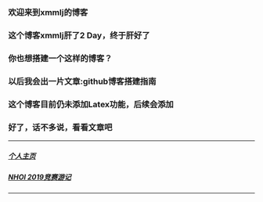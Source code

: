 ### 欢迎来到xmmlj的博客

### 这个博客xmmlj肝了2 Day，终于肝好了

### 你也想搭建一个这样的博客？

### 以后我会出一片文章:github博客搭建指南

### 这个博客目前仍未添加Latex功能，后续会添加

### 好了，话不多说，看看文章吧


---

##### [个人主页](https://xmmlj.github.io/个人主页)

##### [NHOI 2019竞赛游记](https://xmmlj.github.io/NHOI%202019游记)

---
